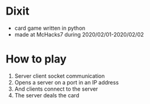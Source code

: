 # Dixit
- card game written in python
- made at McHacks7 during 2020/02/01-2020/02/02

# How to play
1. Server client socket communication
2. Opens a server on a port in an IP address
3. And clients connect to the server
4. The server deals the card
